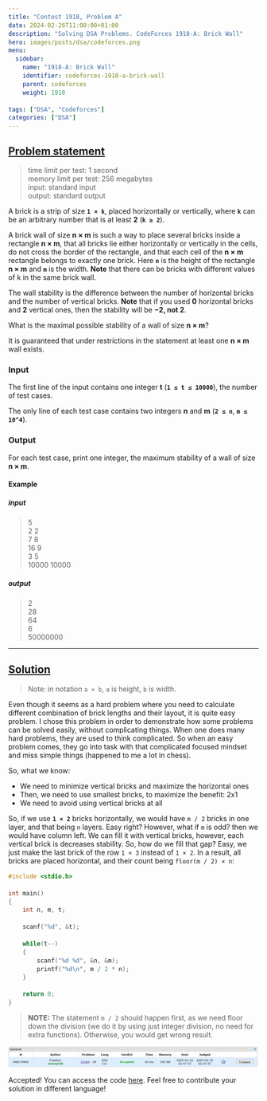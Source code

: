 ```yaml
---
title: "Contest 1918, Problem A"
date: 2024-02-26T11:00:00+01:00
description: "Solving DSA Problems. CodeForces 1918-A: Brick Wall"
hero: images/posts/dsa/codeforces.png
menu:
  sidebar:
    name: "1918-A: Brick Wall"
    identifier: codeforces-1918-a-brick-wall
    parent: codeforces
    weight: 1918

tags: ["DSA", "Codeforces"]
categories: ["DSA"]
---
```



## [Problem statement](https://codeforces.com/contest/1918/problem/A)

> time limit per test: 1 second</br>
> memory limit per test: 256 megabytes</br>
> input: standard input</br>
> output: standard output

A brick is a strip of size **`1 × k`**, placed horizontally or vertically, where **`k`** can be an arbitrary number that is at least **2** (**`k ≥ 2`**).

A brick wall of size **n × m** is such a way to place several bricks inside a rectangle **n × m**, that all bricks lie either horizontally or vertically in the cells, do not cross the border of the rectangle, and that each cell of the **n × m** rectangle belongs to exactly one brick. Here **`n`** is the height of the rectangle **n × m** and **`m`** is the width. **Note** that there can be bricks with different values of k in the same brick wall.

The wall stability is the difference between the number of horizontal bricks and the number of vertical bricks. **Note** that if you used **0** horizontal bricks and **2** vertical ones, then the stability will be **−2, not 2**.

What is the maximal possible stability of a wall of size **n × m**?

It is guaranteed that under restrictions in the statement at least one **n × m** wall exists.

### Input

The first line of the input contains one integer **t** (**`1 ≤ t ≤ 10000`**), the number of test cases.

The only line of each test case contains two integers **n** and **m** (**`2 ≤ n`**, **`m ≤ 10^4`**).

### Output

For each test case, print one integer, the maximum stability of a wall of size **n × m**.

#### Example

##### input

> 5</br>
> 2 2</br>
> 7 8</br>
> 16 9</br>
> 3 5</br>
> 10000 10000

##### output

> 2</br>
> 28</br>
> 64</br>
> 6</br>
> 50000000

<hr>

## [Solution](https://github.com/Miradils-Blog/dsa-problems-and-solutions/tree/main/codeforces/1918-A-brick-wall)

> Note: in notation `a × b`, `a` is height, `b` is width.

Even though it seems as a hard problem where you need to calculate different combination of brick lengths and their layout, it is quite easy problem. I chose this problem in order to demonstrate how some problems can be solved easily, without complicating things. When one does many hard problems, they are used to think complicated. So when an easy problem comes, they go into task with that complicated focused mindset and miss simple things (happened to me a lot in chess).

So, what we know:

- We need to minimize vertical bricks and maximize the horizontal ones</br>
- Then, we need to use smallest bricks, to maximize the benefit: 2x1</br>
- We need to avoid using vertical bricks at all

So, if we use **`1 × 2`** bricks horizontally, we would have `m / 2` bricks in one layer, and that being `n` layers. Easy right? However, what if `m` is odd? then we would have column left. We can fill it with vertical bricks, however, each vertical brick is decreases stability. So, how do we fill that gap? Easy, we just make the last brick of the row `1 × 3` instead of `1 × 2`. In a result, all bricks are placed horizontal, and their count being `floor(m / 2) × n`:

```C
#include <stdio.h>

int main()
{
    int n, m, t;

    scanf("%d", &t);

    while(t--)
    {
        scanf("%d %d", &n, &m);
        printf("%d\n", m / 2 * n);
    }

    return 0;
}
```

> **NOTE:** The statement `m / 2` should happen first, as we need floor down the division (we do it by using just integer division, no need for extra functions). Otherwise, you would get wrong result.

![Submission Result](submission.png)

Accepted! You can access the code [here](https://github.com/Miradils-Blog/dsa-problems-and-solutions/tree/main/codeforces/1918-A-brick-wall). Feel free to contribute your solution in different language!
